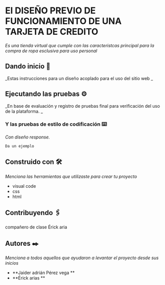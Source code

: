 # El DISEÑO PREVIO DE FUNCIONAMIENTO DE UNA TARJETA DE CREDITO 

_Es una tienda virtual que cumple con  las caracteristcas principal para la compra de ropa esclusiva para uso personal_

## Dando inicio  🚀

_Estas instrucciones para un diseño acoplado para el uso del sitio web _


## Ejecutando las pruebas ⚙️

_En base de evaluación y registro de pruebas final para verificación del uso de la plataforma.    _


### Y las pruebas de estilo de codificación ⌨️

_Con diseño response._

```
Da un ejemplo
```

## Construido con 🛠️

_Menciona las herramientas que utilizaste para crear tu proyecto_
 
 * visual code
 * css
 * html


## Contribuyendo 🖇️

compañero de clase Érick aria 


## Autores ✒️

_Menciona a todos aquellos que ayudaron a levantar el proyecto desde sus inicios_

* **Jaider adrián Pérez vega ** 
* **Érick arias ** 

